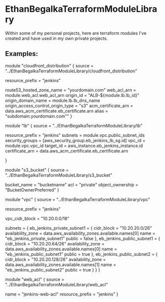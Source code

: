 # EthanBegalkaTerraformModuleLibrary

Within some of my personal projects, here are terraform modules I've created and have used in my own private projects.

## Examples:

module "cloudfront_distribution" {
  source = "../EthanBegalkaTerraformModuleLibrary/cloudfront_distribution"

  resource_prefix = "jenkins"

  route53_hosted_zone_name          = "yourdomain.com"
  web_acl_arn                       = module.web_acl.web_acl_arn
  origin_id                         = "ALB-${module.lb.lb_id}"
  origin_domain_name                = module.lb.lb_dns_name
  origin_access_control_origin_type = "s3"
  acm_certificate_arn               = data.aws_acm_certificate.eb_certificate.arn
  alias                             = "subdomain.yourdomain.com""
}

module "lb" {
  source = "../EthanBegalkaTerraformModuleLibrary/lb"

  resource_prefix = "jenkins"
  subnets         = module.vpc.public_subnet_ids
  security_groups = [aws_security_group.eb_jenkins_lb_sg.id]
  vpc_id          = module.vpc.vpc_id
  target_id       = aws_instance.eb_jenkins_instance.id
  certificate_arn = data.aws_acm_certificate.eb_certificate.arn

}

module "s3_bucket" {
  source = "../EthanBegalkaTerraformModuleLibrary/s3_bucket"

  bucket_name = "bucketname"
  acl = "private"
  object_ownership = "BucketOwnerPreferred"
}

module "vpc" {
  source = "../EthanBegalkaTerraformModuleLibrary/vpc"

  resource_prefix = "jenkins"

  vpc_cidr_block = "10.20.0.0/18"


  subnets = {
    eb_jenkins_private_subnet1 = {
      cidr_block        = "10.20.20.0/26"
      availability_zone = data.aws_availability_zones.available.names[0]
      name              = "eb_jenkins_private_subnet1"
      public            = false
    },
    eb_jenkins_public_subnet1 = {
      cidr_block        = "10.20.20.64/26"
      availability_zone = data.aws_availability_zones.available.names[0]
      name              = "eb_jenkins_public_subnet1"
      public            = true
    },
    eb_jenkins_public_subnet2 = {
      cidr_block        = "10.20.20.128/26"
      availability_zone = data.aws_availability_zones.available.names[1]
      name              = "eb_jenkins_public_subnet2"
      public            = true
    }
  }
}

module "web_acl" {
  source = "../EthanBegalkaTerraformModuleLibrary/web_acl"

  name            = "jenkins-web-acl"
  resource_prefix = "jenkins"
}